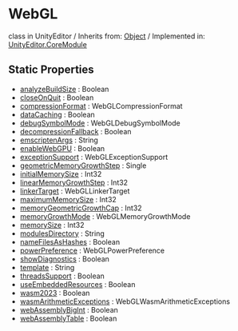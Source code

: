 # WebGL
class in UnityEditor
 / Inherits from: <a href="https://docs.unity3d.com/6000.0/Documentation/ScriptReference/Object.html">Object</a> / Implemented in: <a href="https://docs.unity3d.com/6000.0/Documentation/ScriptReference/UnityEditor.CoreModule.html">UnityEditor.CoreModule</a>

## Static Properties
- <a href="https://docs.unity3d.com/6000.0/Documentation/ScriptReference/WebGL-analyzeBuildSize.html">analyzeBuildSize</a> : Boolean
- <a href="https://docs.unity3d.com/6000.0/Documentation/ScriptReference/WebGL-closeOnQuit.html">closeOnQuit</a> : Boolean
- <a href="https://docs.unity3d.com/6000.0/Documentation/ScriptReference/WebGL-compressionFormat.html">compressionFormat</a> : WebGLCompressionFormat
- <a href="https://docs.unity3d.com/6000.0/Documentation/ScriptReference/WebGL-dataCaching.html">dataCaching</a> : Boolean
- <a href="https://docs.unity3d.com/6000.0/Documentation/ScriptReference/WebGL-debugSymbolMode.html">debugSymbolMode</a> : WebGLDebugSymbolMode
- <a href="https://docs.unity3d.com/6000.0/Documentation/ScriptReference/WebGL-decompressionFallback.html">decompressionFallback</a> : Boolean
- <a href="https://docs.unity3d.com/6000.0/Documentation/ScriptReference/WebGL-emscriptenArgs.html">emscriptenArgs</a> : String
- <a href="https://docs.unity3d.com/6000.0/Documentation/ScriptReference/WebGL-enableWebGPU.html">enableWebGPU</a> : Boolean
- <a href="https://docs.unity3d.com/6000.0/Documentation/ScriptReference/WebGL-exceptionSupport.html">exceptionSupport</a> : WebGLExceptionSupport
- <a href="https://docs.unity3d.com/6000.0/Documentation/ScriptReference/WebGL-geometricMemoryGrowthStep.html">geometricMemoryGrowthStep</a> : Single
- <a href="https://docs.unity3d.com/6000.0/Documentation/ScriptReference/WebGL-initialMemorySize.html">initialMemorySize</a> : Int32
- <a href="https://docs.unity3d.com/6000.0/Documentation/ScriptReference/WebGL-linearMemoryGrowthStep.html">linearMemoryGrowthStep</a> : Int32
- <a href="https://docs.unity3d.com/6000.0/Documentation/ScriptReference/WebGL-linkerTarget.html">linkerTarget</a> : WebGLLinkerTarget
- <a href="https://docs.unity3d.com/6000.0/Documentation/ScriptReference/WebGL-maximumMemorySize.html">maximumMemorySize</a> : Int32
- <a href="https://docs.unity3d.com/6000.0/Documentation/ScriptReference/WebGL-memoryGeometricGrowthCap.html">memoryGeometricGrowthCap</a> : Int32
- <a href="https://docs.unity3d.com/6000.0/Documentation/ScriptReference/WebGL-memoryGrowthMode.html">memoryGrowthMode</a> : WebGLMemoryGrowthMode
- <a href="https://docs.unity3d.com/6000.0/Documentation/ScriptReference/WebGL-memorySize.html">memorySize</a> : Int32
- <a href="https://docs.unity3d.com/6000.0/Documentation/ScriptReference/WebGL-modulesDirectory.html">modulesDirectory</a> : String
- <a href="https://docs.unity3d.com/6000.0/Documentation/ScriptReference/WebGL-nameFilesAsHashes.html">nameFilesAsHashes</a> : Boolean
- <a href="https://docs.unity3d.com/6000.0/Documentation/ScriptReference/WebGL-powerPreference.html">powerPreference</a> : WebGLPowerPreference
- <a href="https://docs.unity3d.com/6000.0/Documentation/ScriptReference/WebGL-showDiagnostics.html">showDiagnostics</a> : Boolean
- <a href="https://docs.unity3d.com/6000.0/Documentation/ScriptReference/WebGL-template.html">template</a> : String
- <a href="https://docs.unity3d.com/6000.0/Documentation/ScriptReference/WebGL-threadsSupport.html">threadsSupport</a> : Boolean
- <a href="https://docs.unity3d.com/6000.0/Documentation/ScriptReference/WebGL-useEmbeddedResources.html">useEmbeddedResources</a> : Boolean
- <a href="https://docs.unity3d.com/6000.0/Documentation/ScriptReference/WebGL-wasm2023.html">wasm2023</a> : Boolean
- <a href="https://docs.unity3d.com/6000.0/Documentation/ScriptReference/WebGL-wasmArithmeticExceptions.html">wasmArithmeticExceptions</a> : WebGLWasmArithmeticExceptions
- <a href="https://docs.unity3d.com/6000.0/Documentation/ScriptReference/WebGL-webAssemblyBigInt.html">webAssemblyBigInt</a> : Boolean
- <a href="https://docs.unity3d.com/6000.0/Documentation/ScriptReference/WebGL-webAssemblyTable.html">webAssemblyTable</a> : Boolean
